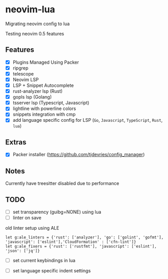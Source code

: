 # neovim-lua

Migrating neovim config to lua

Testing neovim 0.5 features

## Features

- [x] Plugins Managed Using Packer
- [x] ripgrep
- [x] telescope
- [x] Neovim LSP
- [x] LSP + Snippet Autocomplete
- [x] rust-analyzer lsp (Rust)
- [x] gopls lsp (Golang)
- [x] tsserver lsp (Typescript, Javascript)
- [x] lightline with powerline colors
- [x] snippets integration with cmp
- [x] add language specific config for LSP (`Go`, `Javascript`, `TypeScript`, `Rust`, `lua`)

## Extras

- [x] Packer installer (https://github.com/tjdevries/config_manager)

## Notes

Currently have treesitter disabled due to performance

## TODO

- [ ] set transparency (guibg=NONE) using lua
- [ ] linter on save

old linter setup using ALE

```
let g:ale_linters = {'rust': ['analyzer'], 'go': ['golint', 'gofmt'], 'javascript': ['eslint'],'CloudFormation' : ['cfn-lint']}
let g:ale_fixers = {'rust': ['rustfmt'], 'javascript': ['eslint'], 'json': ['jq']}
```
- [ ] set current keybindings in lua
- [ ] set language specific indent settings

